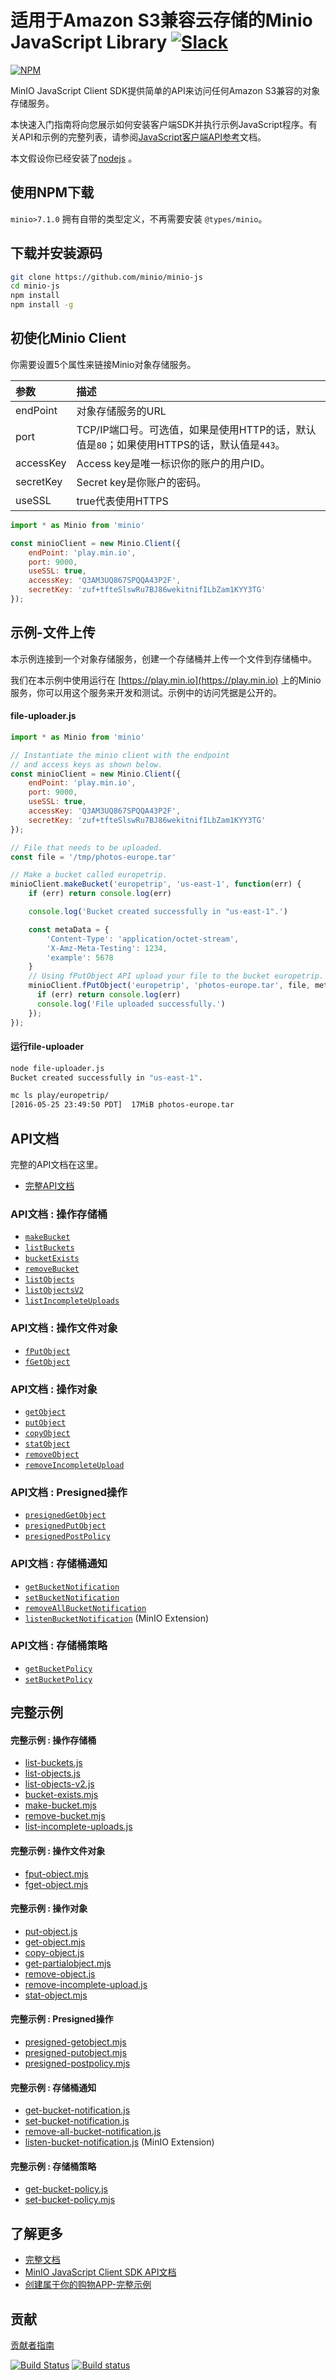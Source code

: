 # 适用于Amazon S3兼容云存储的Minio JavaScript Library [![Slack](https://slack.min.io/slack?type=svg)](https://slack.min.io)

[![NPM](https://nodei.co/npm/minio.png)](https://nodei.co/npm/minio/)

MinIO JavaScript Client SDK提供简单的API来访问任何Amazon S3兼容的对象存储服务。

本快速入门指南将向您展示如何安装客户端SDK并执行示例JavaScript程序。有关API和示例的完整列表，请参阅[JavaScript客户端API参考](https://min.io/docs/minio/linux/developers/javascript/API.html/javascript-client-api-reference)文档。

本文假设你已经安装了[nodejs](http://nodejs.org/) 。

## 使用NPM下载

`minio>7.1.0` 拥有自带的类型定义，不再需要安装 `@types/minio`。

## 下载并安装源码

```sh
git clone https://github.com/minio/minio-js
cd minio-js
npm install
npm install -g
```

## 初使化Minio Client

你需要设置5个属性来链接Minio对象存储服务。

| 参数     | 描述 |
| :------- | :------------ |
| endPoint	 |对象存储服务的URL |
|port| TCP/IP端口号。可选值，如果是使用HTTP的话，默认值是`80`；如果使用HTTPS的话，默认值是`443`。|
| accessKey | Access key是唯一标识你的账户的用户ID。  |
| secretKey	| Secret key是你账户的密码。   |
|useSSL |true代表使用HTTPS |


```js
import * as Minio from 'minio'

const minioClient = new Minio.Client({
    endPoint: 'play.min.io',
    port: 9000,
    useSSL: true,
    accessKey: 'Q3AM3UQ867SPQQA43P2F',
    secretKey: 'zuf+tfteSlswRu7BJ86wekitnifILbZam1KYY3TG'
});
```

## 示例-文件上传

本示例连接到一个对象存储服务，创建一个存储桶并上传一个文件到存储桶中。

我们在本示例中使用运行在 [https://play.min.io](https://play.min.io) 上的Minio服务，你可以用这个服务来开发和测试。示例中的访问凭据是公开的。

#### file-uploader.js

```js
import * as Minio from 'minio'

// Instantiate the minio client with the endpoint
// and access keys as shown below.
const minioClient = new Minio.Client({
    endPoint: 'play.min.io',
    port: 9000,
    useSSL: true,
    accessKey: 'Q3AM3UQ867SPQQA43P2F',
    secretKey: 'zuf+tfteSlswRu7BJ86wekitnifILbZam1KYY3TG'
});

// File that needs to be uploaded.
const file = '/tmp/photos-europe.tar'

// Make a bucket called europetrip.
minioClient.makeBucket('europetrip', 'us-east-1', function(err) {
    if (err) return console.log(err)

    console.log('Bucket created successfully in "us-east-1".')

    const metaData = {
        'Content-Type': 'application/octet-stream',
        'X-Amz-Meta-Testing': 1234,
        'example': 5678
    }
    // Using fPutObject API upload your file to the bucket europetrip.
    minioClient.fPutObject('europetrip', 'photos-europe.tar', file, metaData, function(err, etag) {
      if (err) return console.log(err)
      console.log('File uploaded successfully.')
    });
});
```

#### 运行file-uploader

```sh
node file-uploader.js
Bucket created successfully in "us-east-1".

mc ls play/europetrip/
[2016-05-25 23:49:50 PDT]  17MiB photos-europe.tar
```

## API文档

完整的API文档在这里。
* [完整API文档](https://min.io/docs/minio/linux/developers/javascript/API.html)

### API文档 : 操作存储桶

* [`makeBucket`](https://min.io/docs/minio/linux/developers/javascript/API.html#makeBucket)
* [`listBuckets`](https://min.io/docs/minio/linux/developers/javascript/API.html#listBuckets)
* [`bucketExists`](https://min.io/docs/minio/linux/developers/javascript/API.html#bucketExists)
* [`removeBucket`](https://min.io/docs/minio/linux/developers/javascript/API.html#removeBucket)
* [`listObjects`](https://min.io/docs/minio/linux/developers/javascript/API.html#listObjects)
* [`listObjectsV2`](https://min.io/docs/minio/linux/developers/javascript/API.html#listObjectsV2)
* [`listIncompleteUploads`](https://min.io/docs/minio/linux/developers/javascript/API.html#listIncompleteUploads)

### API文档 : 操作文件对象

* [`fPutObject`](https://min.io/docs/minio/linux/developers/javascript/API.html#fPutObject)
* [`fGetObject`](https://min.io/docs/minio/linux/developers/javascript/API.html#fGetObject)

### API文档 : 操作对象

* [`getObject`](https://min.io/docs/minio/linux/developers/javascript/API.html#getObject)
* [`putObject`](https://min.io/docs/minio/linux/developers/javascript/API.html#putObject)
* [`copyObject`](https://min.io/docs/minio/linux/developers/javascript/API.html#copyObject)
* [`statObject`](https://min.io/docs/minio/linux/developers/javascript/API.html#statObject)
* [`removeObject`](https://min.io/docs/minio/linux/developers/javascript/API.html#removeObject)
* [`removeIncompleteUpload`](https://min.io/docs/minio/linux/developers/javascript/API.html#removeIncompleteUpload)

### API文档 :  Presigned操作

* [`presignedGetObject`](https://min.io/docs/minio/linux/developers/javascript/API.html#presignedGetObject)
* [`presignedPutObject`](https://min.io/docs/minio/linux/developers/javascript/API.html#presignedPutObject)
* [`presignedPostPolicy`](https://min.io/docs/minio/linux/developers/javascript/API.html#presignedPostPolicy)

### API文档 : 存储桶通知

* [`getBucketNotification`](https://min.io/docs/minio/linux/developers/javascript/API.html#getBucketNotification)
* [`setBucketNotification`](https://min.io/docs/minio/linux/developers/javascript/API.html#setBucketNotification)
* [`removeAllBucketNotification`](https://min.io/docs/minio/linux/developers/javascript/API.html#removeAllBucketNotification)
* [`listenBucketNotification`](https://min.io/docs/minio/linux/developers/javascript/API.html#listenBucketNotification) (MinIO Extension)

### API文档 : 存储桶策略

* [`getBucketPolicy`](https://min.io/docs/minio/linux/developers/javascript/API.html#getBucketPolicy)
* [`setBucketPolicy`](https://min.io/docs/minio/linux/developers/javascript/API.html#setBucketPolicy)


## 完整示例

#### 完整示例 : 操作存储桶

* [list-buckets.js](https://github.com/minio/minio-js/blob/master/examples/list-buckets.js)
* [list-objects.js](https://github.com/minio/minio-js/blob/master/examples/list-objects.js)
* [list-objects-v2.js](https://github.com/minio/minio-js/blob/master/examples/list-objects-v2.js)
* [bucket-exists.mjs](https://github.com/minio/minio-js/blob/master/examples/bucket-exists.mjs)
* [make-bucket.mjs](https://github.com/minio/minio-js/blob/master/examples/make-bucket.js)
* [remove-bucket.mjs](https://github.com/minio/minio-js/blob/master/examples/remove-bucket.mjs)
* [list-incomplete-uploads.js](https://github.com/minio/minio-js/blob/master/examples/list-incomplete-uploads.js)

#### 完整示例 : 操作文件对象
* [fput-object.mjs](https://github.com/minio/minio-js/blob/master/examples/fput-object.js)
* [fget-object.mjs](https://github.com/minio/minio-js/blob/master/examples/fget-object.mjs)

#### 完整示例 : 操作对象
* [put-object.js](https://github.com/minio/minio-js/blob/master/examples/put-object.js)
* [get-object.mjs](https://github.com/minio/minio-js/blob/master/examples/get-object.mjs)
* [copy-object.js](https://github.com/minio/minio-js/blob/master/examples/copy-object.js)
* [get-partialobject.mjs](https://github.com/minio/minio-js/blob/master/examples/get-partialobject.mjs)
* [remove-object.js](https://github.com/minio/minio-js/blob/master/examples/remove-object.js)
* [remove-incomplete-upload.js](https://github.com/minio/minio-js/blob/master/examples/remove-incomplete-upload.js)
* [stat-object.mjs](https://github.com/minio/minio-js/blob/master/examples/stat-object.mjs)

#### 完整示例 : Presigned操作
* [presigned-getobject.mjs](https://github.com/minio/minio-js/blob/master/examples/presigned-getobject.js)
* [presigned-putobject.mjs](https://github.com/minio/minio-js/blob/master/examples/presigned-putobject.js)
* [presigned-postpolicy.mjs](https://github.com/minio/minio-js/blob/master/examples/presigned-postpolicy.js)

#### 完整示例 : 存储桶通知
* [get-bucket-notification.js](https://github.com/minio/minio-js/blob/master/examples/get-bucket-notification.js)
* [set-bucket-notification.js](https://github.com/minio/minio-js/blob/master/examples/set-bucket-notification.js)
* [remove-all-bucket-notification.js](https://github.com/minio/minio-js/blob/master/examples/remove-all-bucket-notification.js)
* [listen-bucket-notification.js](https://github.com/minio/minio-js/blob/master/examples/minio/listen-bucket-notification.js) (MinIO Extension)

#### 完整示例 : 存储桶策略
* [get-bucket-policy.js](https://github.com/minio/minio-js/blob/master/examples/get-bucket-policy.js)
* [set-bucket-policy.mjs](https://github.com/minio/minio-js/blob/master/examples/set-bucket-policy.mjs)

## 了解更多
* [完整文档]([https://docs.min.i](https://min.io/docs/minio/kubernetes/upstream/index.html)o)
* [MinIO JavaScript Client SDK API文档](https://min.io/docs/minio/linux/developers/javascript/API.html)
* [创建属于你的购物APP-完整示例](https://github.com/minio/minio-js-store-app)

## 贡献

[贡献者指南](https://github.com/minio/minio-js/blob/master/CONTRIBUTING.md)

[![Build Status](https://travis-ci.org/minio/minio-js.svg)](https://travis-ci.org/minio/minio-js)
[![Build status](https://ci.appveyor.com/api/projects/status/1d05e6nvxcelmrak?svg=true)](https://ci.appveyor.com/project/harshavardhana/minio-js)
